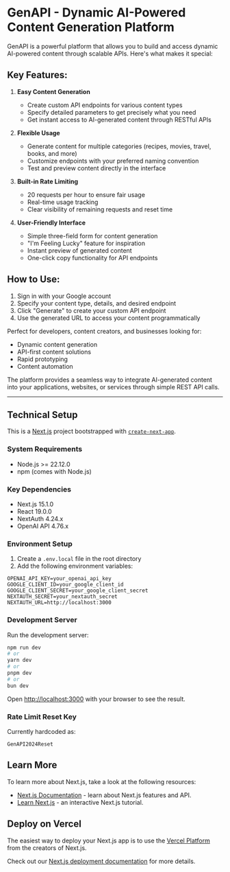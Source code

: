 # GenAPI - Dynamic AI-Powered Content Generation Platform

GenAPI is a powerful platform that allows you to build and access dynamic AI-powered content through scalable APIs. Here's what makes it special:

## Key Features:

1. **Easy Content Generation**
   - Create custom API endpoints for various content types
   - Specify detailed parameters to get precisely what you need
   - Get instant access to AI-generated content through RESTful APIs

2. **Flexible Usage**
   - Generate content for multiple categories (recipes, movies, travel, books, and more)
   - Customize endpoints with your preferred naming convention
   - Test and preview content directly in the interface

3. **Built-in Rate Limiting**
   - 20 requests per hour to ensure fair usage
   - Real-time usage tracking
   - Clear visibility of remaining requests and reset time

4. **User-Friendly Interface**
   - Simple three-field form for content generation
   - "I'm Feeling Lucky" feature for inspiration
   - Instant preview of generated content
   - One-click copy functionality for API endpoints

## How to Use:

1. Sign in with your Google account
2. Specify your content type, details, and desired endpoint
3. Click "Generate" to create your custom API endpoint
4. Use the generated URL to access your content programmatically

Perfect for developers, content creators, and businesses looking for:
- Dynamic content generation
- API-first content solutions
- Rapid prototyping
- Content automation

The platform provides a seamless way to integrate AI-generated content into your applications, websites, or services through simple REST API calls.

---

## Technical Setup

This is a [Next.js](https://nextjs.org) project bootstrapped with [`create-next-app`](https://github.com/vercel/next.js/tree/canary/packages/create-next-app).

### System Requirements

- Node.js >= 22.12.0
- npm (comes with Node.js)

### Key Dependencies
- Next.js 15.1.0
- React 19.0.0
- NextAuth 4.24.x
- OpenAI API 4.76.x

### Environment Setup

1. Create a `.env.local` file in the root directory
2. Add the following environment variables:
```env
OPENAI_API_KEY=your_openai_api_key
GOOGLE_CLIENT_ID=your_google_client_id
GOOGLE_CLIENT_SECRET=your_google_client_secret
NEXTAUTH_SECRET=your_nextauth_secret
NEXTAUTH_URL=http://localhost:3000
```

### Development Server

Run the development server:

```bash
npm run dev
# or
yarn dev
# or
pnpm dev
# or
bun dev
```

Open [http://localhost:3000](http://localhost:3000) with your browser to see the result.

### Rate Limit Reset Key
Currently hardcoded as:
```env
GenAPI2024Reset
```

## Learn More

To learn more about Next.js, take a look at the following resources:

- [Next.js Documentation](https://nextjs.org/docs) - learn about Next.js features and API.
- [Learn Next.js](https://nextjs.org/learn) - an interactive Next.js tutorial.

## Deploy on Vercel

The easiest way to deploy your Next.js app is to use the [Vercel Platform](https://vercel.com/new?utm_medium=default-template&filter=next.js&utm_source=create-next-app&utm_campaign=create-next-app-readme) from the creators of Next.js.

Check out our [Next.js deployment documentation](https://nextjs.org/docs/app/building-your-application/deploying) for more details.